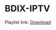 # BDIX-IPTV
Playlist link: [Download](https://raw.githubusercontent.com/redowan99/BDIX-IPTV/main/Redowan_BDIX-IPTV.m3u)
